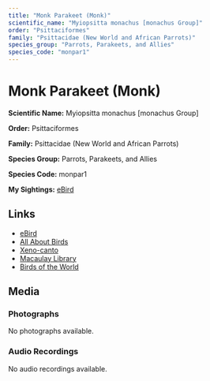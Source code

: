 ```yaml
---
title: "Monk Parakeet (Monk)"
scientific_name: "Myiopsitta monachus [monachus Group]"
order: "Psittaciformes"
family: "Psittacidae (New World and African Parrots)"
species_group: "Parrots, Parakeets, and Allies"
species_code: "monpar1"
---
```


# Monk Parakeet (Monk)

**Scientific Name:** Myiopsitta monachus [monachus Group]

**Order:** Psittaciformes

**Family:** Psittacidae (New World and African Parrots)

**Species Group:** Parrots, Parakeets, and Allies

**Species Code:** monpar1

**My Sightings:** [eBird](https://ebird.org/lifelist?r=world&time=life&spp=monpar1)

## Links
* [eBird](https://ebird.org/species/monpar1) 
* [All About Birds](https://www.allaboutbirds.org/guide/monpar1) 
* [Xeno-canto](https://www.xeno-canto.org/species/myiopsitta-monachus-[monachus-group]) 
* [Macaulay Library](https://search.macaulaylibrary.org/catalog?taxonCode=monpar1&sort=rating_rank_desc)
* [Birds of the World](https://birdsoftheworld.org/bow/species/monpar1)

## Media
### Photographs
No photographs available.

### Audio Recordings
No audio recordings available.
